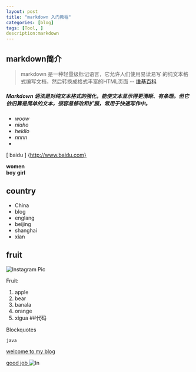 ```yaml
---
layout: post
title: "markdown 入门教程"
categories: [blog]
tags: [Tool, ]
description:markdown
---
```

## markdown简介

>markdown 是一种轻量级标记语言，它允许人们使用易读易写
的纯文本格式编写文档，然后转换成格式丰富的HTML页面 --
[维基百科](https://zh.wikipedia.org/wiki/Markdown)


##### Markdown 语法是对纯文本格式的强化，能使文本显示得更清晰、有条理。但它依旧算是简单的文本，很容易修改和扩展，常用于快速写作中。
* *woow*
* *niaho*
* *hekllo*
* *nnnn*
* 

[ baidu ]  {http://www.baidu.com}

**women**  
**boy**
**girl**

## country

* China
* blog
* englang 
* beijing
* shanghai 
* xian 
## fruit



 ![Instagram Pic](http://i.imgur.com/UKhrRrK.jpg)

Fruit:

1. apple
2. bear
3. banala
4. orange
5. xigua
##代码


Blockquotes


    java

[ welcome to my blog ](https://jinjidekiki.github.io)

[ good job ]( https;//jinjidecoco.github,io)
![In](http://i.imgur.com/UKhrRrK.jpg)